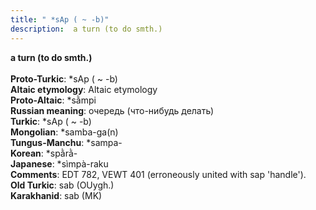 ```yaml
---
title: " *sAp ( ~ -b)"
description:  a turn (to do smth.)
---
```

<strong> a turn (to do smth.)</strong><br><br>
<strong>Proto-Turkic</strong>:  *sAp ( ~ -b)<br>
<strong>Altaic etymology</strong>:  Altaic etymology<br>
<strong> Proto-Altaic</strong>:  *sằmpi<br>
<strong>Russian meaning</strong>:  очередь (что-нибудь делать)<br>
<strong>Turkic</strong>:  *sAp ( ~ -b)<br>
<strong>Mongolian</strong>:  *samba-ga(n)<br>
<strong>Tungus-Manchu</strong>:  *sampa-<br>
<strong>Korean</strong>:  *spằrằ-<br>
<strong>Japanese</strong>:  *sìmpà-raku<br>
<strong>Comments</strong>:  EDT 782, VEWT 401 (erroneously united with sap 'handle').<br>
<strong>Old Turkic</strong>:  sab (OUygh.)<br>
<strong>Karakhanid</strong>:  sab (MK)<br>


